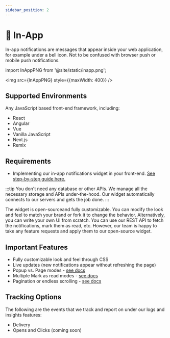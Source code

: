 ```yaml
---
sidebar_position: 2
---
```


# 🔔 In-App

In-app notifications are messages that appear inside your web application, for example under a bell icon. Not to be confused with browser push or mobile push notifications.

import InAppPNG from '@site/static/inapp.png';

<img src={InAppPNG} style={{maxWidth: 400}} />

## Supported Environments

Any JavaScript based front-end framework, including:

- React
- Angular
- Vue
- Vanilla JavaScript
- Next.js
- Remix

## Requirements

- Implementing our in-app notifications widget in your front-end. [See step-by-step guide here.](../quick-start/display-inapp-notifications)

:::tip
You don't need any database or other APIs. We manage all the necessary storage and APIs under-the-hood. Our widget automatically connects to our servers and gets the job done.
:::

The widget is open-sourceand fully customizable. You can modify the look and feel to match your brand or fork it to change the behavior. Alternatively, you can write your own UI from scratch. You can use our REST API to fetch the notifications, mark them as read, etc. However, our team is happy to take any feature requests and apply them to our open-source widget.

## Important Features

- Fully customizable look and feel through CSS
- Live updates (new notifications appear without refreshing the page)
- Popup vs. Page modes - [see docs](../reference/js-client#showinapp)
- Multiple Mark as read modes - [see docs](../reference/js-client#showinapp)
- Pagination or endless scrolling - [see docs](../reference/js-client#showinapp)

## Tracking Options

The following are the events that we track and report on under our logs and insights features:

- Delivery
- Opens and Clicks (coming soon)
